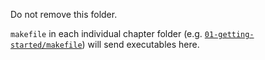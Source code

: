 Do not remove this folder.

`makefile` in each individual chapter folder (e.g. [`01-getting-started/makefile`](../01-getting-started/makefile)) will send executables here.

